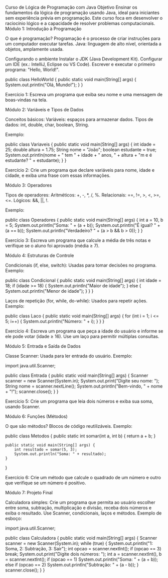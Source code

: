 Curso de Lógica de Programação com Java
Objetivo
Ensinar os fundamentos da lógica de programação usando Java, ideal para iniciantes sem experiência prévia em programação. Este curso foca em desenvolver o raciocínio lógico e a capacidade de resolver problemas computacionais.
Módulo 1: Introdução à Programação

O que é programação?
Programação é o processo de criar instruções para um computador executar tarefas.
Java: linguagem de alto nível, orientada a objetos, amplamente usada.


Configurando o ambiente
Instalar o JDK (Java Development Kit).
Configurar um IDE (ex.: IntelliJ, Eclipse ou VS Code).
Escrever e executar o primeiro programa: "Hello, World!".



public class HelloWorld {
    public static void main(String[] args) {
        System.out.println("Olá, Mundo!");
    }
}


Exercício 1: Escreva um programa que exiba seu nome e uma mensagem de boas-vindas na tela.

Módulo 2: Variáveis e Tipos de Dados

Conceitos básicos:
Variáveis: espaços para armazenar dados.
Tipos de dados: int, double, char, boolean, String.


Exemplo:

public class Variaveis {
    public static void main(String[] args) {
        int idade = 25;
        double altura = 1.75;
        String nome = "João";
        boolean estudante = true;
        System.out.println(nome + " tem " + idade + " anos, " + altura + "m e é estudante? " + estudante);
    }
}


Exercício 2: Crie um programa que declare variáveis para nome, idade e cidade, e exiba uma frase com essas informações.

Módulo 3: Operadores

Tipos de operadores:
Aritméticos: +, -, *, /, %.
Relacionais: ==, !=, >, <, >=, <=.
Lógicos: &&, ||, !.


Exemplo:

public class Operadores {
    public static void main(String[] args) {
        int a = 10, b = 5;
        System.out.println("Soma: " + (a + b));
        System.out.println("É igual? " + (a == b));
        System.out.println("Verdadeiro? " + (a > b && b > 0));
    }
}


Exercício 3: Escreva um programa que calcule a média de três notas e verifique se o aluno foi aprovado (média ≥ 7).

Módulo 4: Estruturas de Controle

Condicionais (if, else, switch):
Usadas para tomar decisões no programa.
Exemplo:



public class Condicional {
    public static void main(String[] args) {
        int idade = 18;
        if (idade >= 18) {
            System.out.println("Maior de idade");
        } else {
            System.out.println("Menor de idade");
        }
    }
}


Laços de repetição (for, while, do-while):
Usados para repetir ações.
Exemplo:



public class Laco {
    public static void main(String[] args) {
        for (int i = 1; i <= 5; i++) {
            System.out.println("Número: " + i);
        }
    }
}


Exercício 4: Escreva um programa que peça a idade do usuário e informe se ele pode votar (idade ≥ 16). Use um laço para permitir múltiplas consultas.

Módulo 5: Entrada e Saída de Dados

Classe Scanner:
Usada para ler entrada do usuário.
Exemplo:



import java.util.Scanner;

public class Entrada {
    public static void main(String[] args) {
        Scanner scanner = new Scanner(System.in);
        System.out.print("Digite seu nome: ");
        String nome = scanner.nextLine();
        System.out.println("Bem-vindo, " + nome + "!");
        scanner.close();
    }
}


Exercício 5: Crie um programa que leia dois números e exiba sua soma, usando Scanner.

Módulo 6: Funções (Métodos)

O que são métodos?
Blocos de código reutilizáveis.
Exemplo:



public class Metodos {
    public static int somar(int a, int b) {
        return a + b;
    }

    public static void main(String[] args) {
        int resultado = somar(5, 3);
        System.out.println("Soma: " + resultado);
    }
}


Exercício 6: Crie um método que calcule o quadrado de um número e outro que verifique se um número é positivo.

Módulo 7: Projeto Final

Calculadora simples:
Crie um programa que permita ao usuário escolher entre soma, subtração, multiplicação e divisão, receba dois números e exiba o resultado.
Use Scanner, condicionais, laços e métodos.
Exemplo de esboço:



import java.util.Scanner;

public class Calculadora {
    public static void main(String[] args) {
        Scanner scanner = new Scanner(System.in);
        while (true) {
            System.out.println("1: Soma, 2: Subtração, 3: Sair");
            int opcao = scanner.nextInt();
            if (opcao == 3) break;
            System.out.print("Digite dois números: ");
            int a = scanner.nextInt(), b = scanner.nextInt();
            if (opcao == 1) System.out.println("Soma: " + (a + b));
            else if (opcao == 2) System.out.println("Subtração: " + (a - b));
        }
        scanner.close();
    }
}

